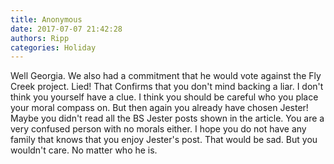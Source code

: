 ```yaml
---
title: Anonymous
date: 2017-07-07 21:42:28
authors: Ripp
categories: Holiday
---
```


 Well Georgia.  We also had a commitment that he would vote against the Fly Creek project. Lied!  That Confirms that you don't mind backing a liar. I don't think you yourself have a clue.  I think you should be careful who you place your moral compass on. But then again you already have chosen Jester! Maybe you didn't read all the BS Jester posts shown in the article. You are a very confused person with no morals either. I hope you do not have any family that knows that you enjoy Jester's post. That would be sad. But you wouldn't care. No matter who he is.